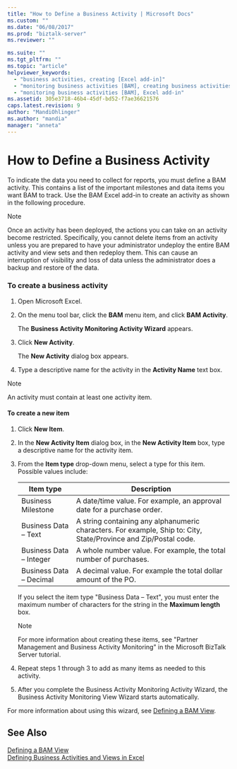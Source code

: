 ```yaml
---
title: "How to Define a Business Activity | Microsoft Docs"
ms.custom: ""
ms.date: "06/08/2017"
ms.prod: "biztalk-server"
ms.reviewer: ""

ms.suite: ""
ms.tgt_pltfrm: ""
ms.topic: "article"
helpviewer_keywords: 
  - "business activities, creating [Excel add-in]"
  - "monitoring business activities [BAM], creating business activities [Excel add-in]"
  - "monitoring business activities [BAM], Excel add-in"
ms.assetid: 305e3718-46b4-45df-bd52-f7ae36621576
caps.latest.revision: 9
author: "MandiOhlinger"
ms.author: "mandia"
manager: "anneta"
---
```

# How to Define a Business Activity
To indicate the data you need to collect for reports, you must define a BAM activity. This contains a list of the important milestones and data items you want BAM to track. Use the BAM Excel add-in to create an activity as shown in the following procedure.  
  
> [!NOTE]
>  Once an activity has been deployed, the actions you can take on an activity become restricted. Specifically, you cannot delete items from an activity unless you are prepared to have your administrator undeploy the entire BAM activity and view sets and then redeploy them. This can cause an interruption of visibility and loss of data unless the administrator does a backup and restore of the data.  
  
### To create a business activity  
  
1.  Open Microsoft Excel.  
  
2.  On the menu tool bar, click the **BAM** menu item, and click **BAM Activity**.  
  
     The **Business Activity Monitoring Activity Wizard** appears.  
  
3.  Click **New Activity**.  
  
     The **New Activity** dialog box appears.  
  
4.  Type a descriptive name for the activity in the **Activity Name** text box.  
  
> [!NOTE]
>  An activity must contain at least one activity item.  
  
#### To create a new item  
  
1.  Click **New Item**.  
  
2.  In the **New Activity Item** dialog box, in the **New Activity Item** box, type a descriptive name for the activity item.  
  
3.  From the **Item type** drop-down menu, select a type for this item. Possible values include:  
  
    |Item type|Description|  
    |---------------|-----------------|  
    |Business Milestone|A date/time value. For example, an approval date for a purchase order.|  
    |Business Data – Text|A string containing any alphanumeric characters. For example, Ship to: City, State/Province and Zip/Postal code.|  
    |Business Data – Integer|A whole number value. For example, the total number of purchases.|  
    |Business Data – Decimal|A decimal value. For example the total dollar amount of the PO.|  
  
     If you select the item type "Business Data – Text", you must enter the maximum number of characters for the string in the **Maximum length** box.  
  
    > [!NOTE]
    >  For more information about creating these items, see "Partner Management and Business Activity Monitoring" in the Microsoft BizTalk Server tutorial.  
  
4.  Repeat steps 1 through 3 to add as many items as needed to this activity.  
  
5.  After you complete the Business Activity Monitoring Activity Wizard, the Business Activity Monitoring View Wizard starts automatically.  
  
 For more information about using this wizard, see [Defining a BAM View](../core/defining-a-bam-view.md).  
  
## See Also  
 [Defining a BAM View](../core/defining-a-bam-view.md)   
 [Defining Business Activities and Views in Excel](../core/defining-business-activities-and-views-in-excel.md)